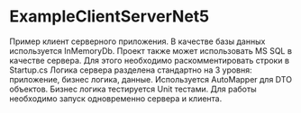 # ExampleClientServerNet5

Пример клиент серверного приложения.
В качестве базы данных используется InMemoryDb. Проект также может использовать MS SQL в качестве сервера. Для этого необходимо раскомментировать строки в Startup.cs
Логика сервера разделена стандартно на 3 уровня: приложение, бизнес логика, данные.
Используется AutoMapper для DTO объектов.
Бизнес логика тестируется Unit тестами.
Для работы необходимо запуск одновременно сервера и клиента.

